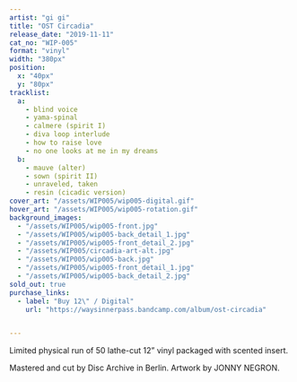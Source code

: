 ```yaml
---
artist: "gi gi"
title: "OST Circadia"
release_date: "2019-11-11"
cat_no: "WIP-005"
format: "vinyl"
width: "380px"
position:
  x: "40px"
  y: "80px"
tracklist:
  a:
    - blind voice
    - yama-spinal
    - calmere (spirit I)
    - diva loop interlude
    - how to raise love
    - no one looks at me in my dreams
  b:
    - mauve (alter)
    - sown (spirit II)
    - unraveled, taken
    - resin (cicadic version)
cover_art: "/assets/WIP005/wip005-digital.gif"
hover_art: "/assets/WIP005/wip005-rotation.gif"
background_images:
  - "/assets/WIP005/wip005-front.jpg"
  - "/assets/WIP005/wip005-back_detail_1.jpg"
  - "/assets/WIP005/wip005-front_detail_2.jpg"
  - "/assets/WIP005/circadia-art-alt.jpg"
  - "/assets/WIP005/wip005-back.jpg"
  - "/assets/WIP005/wip005-front_detail_1.jpg"
  - "/assets/WIP005/wip005-back_detail_2.jpg"
sold_out: true
purchase_links:
  - label: "Buy 12\" / Digital"
    url: "https://waysinnerpass.bandcamp.com/album/ost-circadia"


---
```


Limited physical run of 50 lathe-cut 12” vinyl packaged with scented insert.

Mastered and cut by Disc Archive in Berlin. Artwork by JONNY NEGRON.
